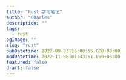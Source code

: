 ```yaml
---
title: "Rust 学习笔记"
author: "Charles"
description: ""
tags:
  - rust
ogImage: ""
slug: "rust"
pubDatetime: 2022-09-03T16:00:55.000+08:00
modDatetime: 2022-11-08T01:43:51.000+08:00
featured: false
draft: false
---
```

